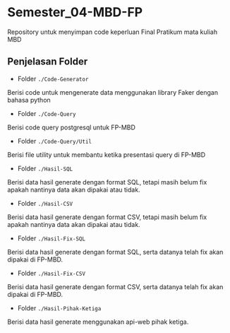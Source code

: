 # Semester_04-MBD-FP

Repository untuk menyimpan code keperluan Final Pratikum mata kuliah MBD

## Penjelasan Folder

- Folder ```./Code-Generator```

Berisi code untuk mengenerate data menggunakan library Faker dengan bahasa python

- Folder ```./Code-Query```

Berisi code query postgresql untuk FP-MBD

- Folder ```./Code-Query/Util```

Berisi file utility untuk membantu ketika presentasi query di FP-MBD

- Folder ```./Hasil-SQL```

Berisi data hasil generate dengan format SQL, tetapi masih belum fix apakah nantinya data akan dipakai atau tidak. 

- Folder ```./Hasil-CSV```

Berisi data hasil generate dengan format CSV, tetapi masih belum fix apakah nantinya data akan dipakai atau tidak. 

- Folder ```./Hasil-Fix-SQL```

Berisi data hasil generate dengan format SQL, serta datanya telah fix akan dipakai di FP-MBD.

- Folder ```./Hasil-Fix-CSV```

Berisi data hasil generate dengan format CSV, serta datanya telah fix akan dipakai di FP-MBD.

- Folder ```./Hasil-Pihak-Ketiga```

Berisi data hasil generate menggunakan api-web pihak ketiga.